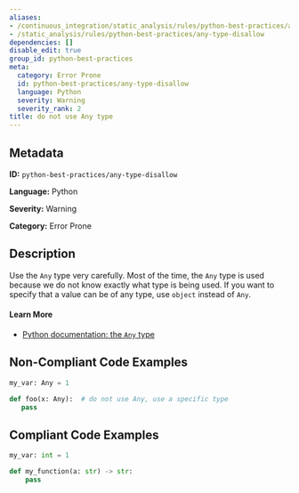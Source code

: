 ```yaml
---
aliases:
- /continuous_integration/static_analysis/rules/python-best-practices/any-type-disallow
- /static_analysis/rules/python-best-practices/any-type-disallow
dependencies: []
disable_edit: true
group_id: python-best-practices
meta:
  category: Error Prone
  id: python-best-practices/any-type-disallow
  language: Python
  severity: Warning
  severity_rank: 2
title: do not use Any type
---
```

<!--  SOURCED FROM https://github.com/DataDog/datadog-static-analyzer-rule-docs -->


## Metadata
**ID:** `python-best-practices/any-type-disallow`

**Language:** Python

**Severity:** Warning

**Category:** Error Prone

## Description
Use the `Any` type very carefully. Most of the time, the `Any` type is used because we do not know exactly what type is being used. If you want to specify that a value can be of any type, use `object` instead of `Any`.


#### Learn More

 - [Python documentation: the `Any` type](https://docs.python.org/3/library/typing.html#the-any-type)

## Non-Compliant Code Examples
```python
my_var: Any = 1
```

```python
def foo(x: Any):  # do not use Any, use a specific type
   pass
```

## Compliant Code Examples
```python
my_var: int = 1

def my_function(a: str) -> str:
    pass
```
